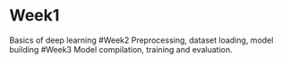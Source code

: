 # Week1
Basics of deep learning
#Week2
Preprocessing, dataset loading, model building
#Week3
Model compilation, training and evaluation.
